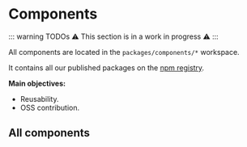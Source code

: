 # Components

::: warning TODOs
:warning: This section is in a work in progress :warning:
:::

All components are located in the `packages/components/*` workspace.

It contains all our published packages on the [npm registry](https://docs.npmjs.com/misc/registry).

**Main objectives:**

- Reusability.
- OSS contribution.

## All components

<ListPackages type="components"/>
